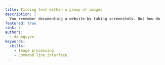 ```yaml
---
title: Finding text within a group of images
description: |
  You remember documenting a website by taking screenshots. But how do you search by text?
featured: true
rank: 7
authors:
  - dannguyen
keywords:
  skills:
    - Image processing
    - Command line interface
---
```



